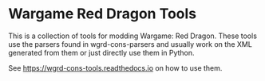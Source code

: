 # Wargame Red Dragon Tools

This is a collection of tools for modding Wargame: Red Dragon.
These tools use the parsers found in wgrd-cons-parsers and usually
work on the XML generated from them or just directly use them in Python.

See https://wgrd-cons-tools.readthedocs.io on how to use them.
